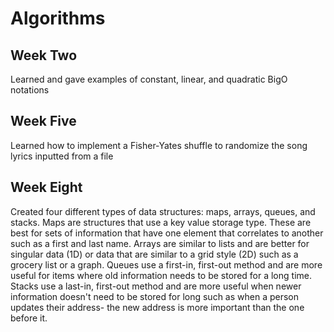 # Algorithms

## Week Two

Learned and gave examples of constant, linear, and quadratic BigO notations


## Week Five

Learned how to implement a Fisher-Yates shuffle to randomize the song lyrics inputted from a file

## Week Eight

Created four different types of data structures: maps, arrays, queues, and stacks. Maps are structures that use a key value storage type. These are best for sets of information that have one element that correlates to another such as a first and last name. Arrays are similar to lists and are better for singular data (1D) or data that are similar to a grid style (2D) such as a grocery list or a graph. Queues use a first-in, first-out method and are more useful for items where old information needs to be stored for a long time. Stacks use a last-in, first-out method and are more useful when newer information doesn't need to be stored for long such as when a person updates their address- the new address is more important than the one before it.
